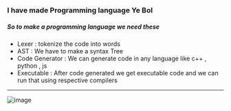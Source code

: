 ### I have made Programming language Ye Bol 
##### So to make a programming language we need these 
+ Lexer : tokenize the code into words
+ AST : We have to make a syntax Tree
+ Code Generator : We can generate code in any language like c++ , python , js 
+ Executable : After code generated we get executable code and we can run that using respective compilers

<hr>

![image](https://github.com/aditimahabole/Ye_Bol_Programming_Language-/assets/78752342/452b2304-bf8b-4c6d-a0cc-fbc7f1a29756)

